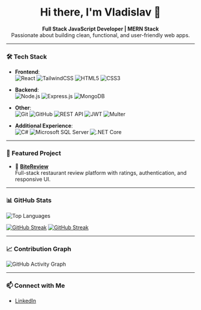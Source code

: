 <h1 align="center">Hi there, I'm Vladislav 👋</h1>

<p align="center">
  <strong>Full Stack JavaScript Developer | MERN Stack</strong><br>
  Passionate about building clean, functional, and user-friendly web apps.
</p>

---

### 🛠️ Tech Stack

- **Frontend**:  
  ![React](https://img.shields.io/badge/React-20232A?style=flat&logo=react&logoColor=61DAFB)
  ![TailwindCSS](https://img.shields.io/badge/Tailwind_CSS-38B2AC?style=flat&logo=tailwind-css&logoColor=white)
  ![HTML5](https://img.shields.io/badge/HTML5-E34F26?style=flat&logo=html5&logoColor=white)
  ![CSS3](https://img.shields.io/badge/CSS3-1572B6?style=flat&logo=css3&logoColor=white)

- **Backend**:  
  ![Node.js](https://img.shields.io/badge/Node.js-339933?style=flat&logo=nodedotjs&logoColor=white)
  ![Express.js](https://img.shields.io/badge/Express.js-000000?style=flat&logo=express&logoColor=white)
  ![MongoDB](https://img.shields.io/badge/MongoDB-4EA94B?style=flat&logo=mongodb&logoColor=white)

- **Other**:  
  ![Git](https://img.shields.io/badge/Git-F05032?style=flat&logo=git&logoColor=white)
  ![GitHub](https://img.shields.io/badge/GitHub-181717?style=flat&logo=github&logoColor=white)
  ![REST API](https://img.shields.io/badge/REST_API-005571?style=flat)
  ![JWT](https://img.shields.io/badge/JWT-black?style=flat&logo=JSON%20web%20tokens&logoColor=white)
  ![Multer](https://img.shields.io/badge/Multer-00C7B7?style=flat)

- **Additional Experience**:  
  ![C#](https://img.shields.io/badge/C%23-239120?style=flat&logo=c-sharp&logoColor=white)
  ![Microsoft SQL Server](https://img.shields.io/badge/SQL_Server-CC2927?style=flat&logo=microsoftsqlserver&logoColor=white)
  ![.NET Core](https://img.shields.io/badge/.NET-512BD4?style=flat&logo=dotnet&logoColor=white)

---

### 📌 Featured Project

- 🧾 [**BiteReview**](https://github.com/VladislavDim/bite-review)  
  Full-stack restaurant review platform with ratings, authentication, and responsive UI.

---

### 📊 GitHub Stats

![Top Languages](https://github-readme-stats.vercel.app/api/top-langs/?username=VladislavDim&layout=compact&theme=github_dark&hide_border=true)

[![GitHub Streak](https://github-readme-streak-stats.herokuapp.com?user=VladislavDim&theme=dark&hide_border=true)](https://github.com/VladislavDim)
[![GitHub Streak](https://github-readme-streak-stats.herokuapp.com?user=VladislavDim&theme=dark&hide_border=true)](https://github.com/VladislavDim)

---

### 📈 Contribution Graph

![GitHub Activity Graph](https://github-readme-activity-graph.vercel.app/graph?username=VladislavDim&theme=github-compact&hide_border=true)

---

### 📫 Connect with Me

- [LinkedIn](https://www.linkedin.com/in/gumumpo6/)
